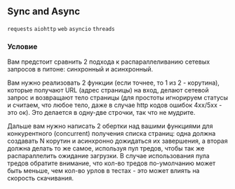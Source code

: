 ## Sync and Async

`requests` `aiohttp` `web` `asyncio` `threads`

### Условие

Вам предстоит сравнить 2 подхода к распараллеливанию сетевых запросов в питоне: синхронный и асинхронный.

Вам нужно реализовать 2 функции (если точнее, то 1 из 2 - корутина), которые получают URL (адрес страницы)
на вход, делают сетевой запрос и возвращают тело страницы (для простоты игнорируем статусы и считаем, что любое тело,
даже в случае http кодов ошибок 4xx/5xx - это ок). Это делается в одну-две строчки, так что не мудрите.

Дальше вам нужно написать 2 обертки над вашими функциями для конкурентного (concurrent) получения списка страниц:
одна должна создавать N корутин и асинхронно дожидаться их завершения, а вторая должна делать то же самое, используя
пул тредов, чтобы так же распараллелить ожидание загрузки. В случае использования пула тредов обратите внимание, что
кол-во тредов по-умолчанию может быть меньше, чем кол-во урлов в тестах - это может влиять на скорость скачивания.
